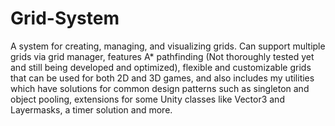# Grid-System

A system for creating, managing, and visualizing grids. 
Can support multiple grids via grid manager, features A* pathfinding (Not thoroughly tested yet and still being developed and optimized), 
flexible and customizable grids that can be used for both 2D and 3D games, and also includes my utilities which have solutions for common design patterns 
such as singleton and object pooling, extensions for some Unity classes like Vector3 and Layermasks, a timer solution and more. 
